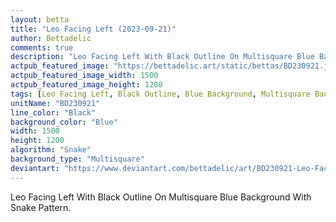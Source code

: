 ```yaml
---
layout: betta
title: "Leo Facing Left (2023-09-21)"
author: Bettadelic
comments: true
description: "Leo Facing Left With Black Outline On Multisquare Blue Background With Snake Pattern."
actpub_featured_image: "https://bettadelic.art/static/bettas/BD230921.jpg"
actpub_featured_image_width: 1500
actpub_featured_image_height: 1200
tags: [Leo Facing Left, Black Outline, Blue Background, Multisquare Background Pattern, Snake Pattern, September 2023]
unitName: "BD230921"
line_color: "Black"
background_color: "Blue"
width: 1500
height: 1200
algorithm: "Snake"
background_type: "Multisquare"
deviantart: "https://www.deviantart.com/bettadelic/art/BD230921-Leo-Facing-Left-2023-09-21-983856207"
---
```


Leo Facing Left With Black Outline On Multisquare Blue Background With Snake Pattern.
